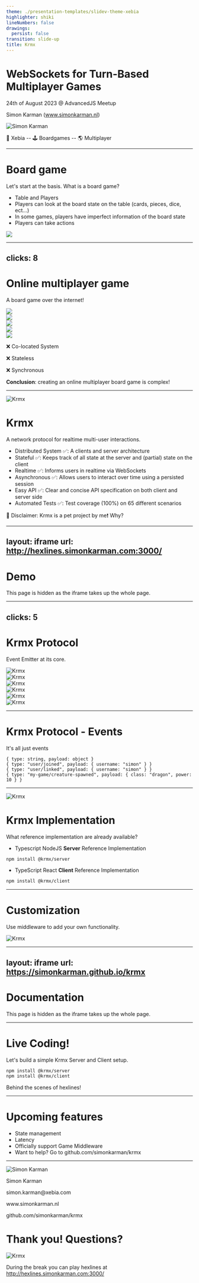 ```yaml
---
theme: ./presentation-templates/slidev-theme-xebia
highlighter: shiki
lineNumbers: false
drawings:
  persist: false
transition: slide-up
title: Krmx
---
```


# WebSockets for Turn-Based Multiplayer Games
24th of August 2023 @ AdvancedJS Meetup

Simon Karman (www.simonkarman.nl)

<div class="w-24">
  <img alt="Simon Karman" src="assets/simonkarman.png" />
</div>

💼 Xebia -- 🕹 Boardgames -- 🌎 Multiplayer

<style>
.slidev-layout.cover h1 {
    margin-top: 4rem;
    max-width: 20rem;
    font-size: 1.5rem;
}
</style>

<!--
Verify: Clock in sight or timer on table!

Live coding of a simple turn-based game using a TypeScript NodeJS backend and a Typescript React frontend using the krmx library. Krmx is a custom WebSocket protocol specifically build for user-based applications such as turn based games with NodeJS backends and React frontends.

I work at Xebia as a Cloud Consultant. In my free time I'm a hobbyist game developer. I love boardgames and especially making them. Since I was a kid. During covid trying to combine cloud/internet with games. Resulted in some multiplayer games for a group of friends (b11 party) which was 'Mario Party'-ish.
-->

---

# Board game
Let's start at the basis. What is a board game?

- Table and Players
- Players can look at the board state on the table (cards, pieces, dice, ect...)
- In some games, players have imperfect information of the board state
- Players can take actions

<img class="max-w-full mt-10" src="assets/boardgame.png" />

---
clicks: 8
---

# Online multiplayer game
A board game over the internet!

<div v-if="$slidev.nav.clicks === 0"><img class="max-w-full mt-10" src="assets/boardgame-multiplayer-0.png" /></div>
<div v-if="$slidev.nav.clicks === 1"><img class="max-w-full mt-10" src="assets/boardgame-multiplayer-1.png" /></div>
<div v-if="$slidev.nav.clicks === 2"><img class="max-w-full mt-10" src="assets/boardgame-multiplayer-2.png" /></div>
<div v-if="$slidev.nav.clicks === 3"><img class="max-w-full mt-10" src="assets/boardgame-multiplayer-3.png" /></div>
<div v-if="$slidev.nav.clicks >= 4"><img class="max-w-full mt-10" src="assets/boardgame-multiplayer-4.png" /></div>

<div class="flex gap-8 w-full justify-center">
  <p v-if="$slidev.nav.clicks >= 5" class="">❌ Co-located System</p>            
  <p v-if="$slidev.nav.clicks >= 6" class="">❌ Stateless</p> 
  <p v-if="$slidev.nav.clicks >= 7" class="">❌ Synchronous</p>
</div>
<div v-if="$slidev.nav.clicks >= 8" class="-mt-4 text-xl text-center w-full">
  <b>Conclusion</b>: creating an online multiplayer board game is complex!
</div>

---

<img class="float-right max-w-2/5 ml-5 -m-t-4" alt="Krmx" src="assets/krmx.png" />

# Krmx
A network protocol for realtime multi-user interactions.

<v-clicks class="text-md">

- Distributed System ✅: A clients and server architecture
- Stateful ✅: Keeps track of all state at the server and (partial) state on the client
- Realtime ✅: Informs users in realtime via WebSockets
- Asynchronous ✅: Allows users to interact over time using a persisted session
- Easy API ✅: Clear and concise API specification on both client and server side
- Automated Tests ✅: Test coverage (100%) on 65 different scenarios

</v-clicks>
<v-clicks class="text-md">

<div class="mt-4 text-lg w-full text-center">

🚨 Disclaimer: Krmx is a pet project by me❗ Why?
 
</div>

</v-clicks>

<!--
Disclaimer points: Fun! & C# before & Tests!
-->

---
layout: iframe
url: http://hexlines.simonkarman.com:3000/
---

# Demo
This page is hidden as the iframe takes up the whole page.

---
clicks: 5
---

# Krmx Protocol
Event Emitter at its core.

<div v-if="$slidev.nav.clicks === 0"><img class="max-w-2/3" alt="Krmx" src="assets/krmx-eventemitter-01.png" /></div>
<div v-if="$slidev.nav.clicks === 1"><img class="max-w-2/3" alt="Krmx" src="assets/krmx-eventemitter-02.png" /></div>
<div v-if="$slidev.nav.clicks === 2"><img class="max-w-2/3" alt="Krmx" src="assets/krmx-eventemitter-03.png" /></div>
<div v-if="$slidev.nav.clicks === 3"><img class="max-w-2/3" alt="Krmx" src="assets/krmx-eventemitter-04.png" /></div>
<div v-if="$slidev.nav.clicks === 4"><img class="max-w-2/3" alt="Krmx" src="assets/krmx-eventemitter-05.png" /></div>
<div v-if="$slidev.nav.clicks === 5"><img class="max-w-2/3" alt="Krmx" src="assets/krmx-eventemitter-06.png" /></div>


<!--
- Protocol
- Event Emitter
- Client and Server Side
- Store state at server
- Keeps track of user sessions
- WebSockets for realtime updates
-->

---

# Krmx Protocol - Events
It's all just events

```json5 {1|2|3|4|all}
{ type: string, payload: object }
{ type: "user/joined", payload: { username: "simon" } }
{ type: "user/linked", payload: { username: "simon" } }
{ type: "my-game/creature-spawned", payload: { class: "dragon", power: 10 } }
```

---

<img class="float-right max-w-2/5 ml-5 -m-t-4" alt="Krmx" src="assets/krmx.png" />

# Krmx Implementation
What reference implementation are already available?

- Typescript NodeJS **Server** Reference Implementation

```bash
npm install @krmx/server
```

- TypeScript React **Client** Reference Implementation
 
```bash
npm install @krmx/client
```

---

# Customization
Use middleware to add your own functionality.

<img class="max-w-2/5" alt="Krmx" src="assets/krmx-middleware.png" />

---
layout: iframe
url: https://simonkarman.github.io/krmx
---

# Documentation
This page is hidden as the iframe takes up the whole page.

---

# Live Coding!
Let's build a simple Krmx Server and Client setup.

```bash
npm install @krmx/server
npm install @krmx/client
```

Behind the scenes of hexlines!

---

# Upcoming features
- State management
- Latency
- Officially support Game Middleware
- Want to help? Go to github.com/simonkarman/krmx

---

<div class="flex flex-col items-center float-right w-64">
  <img class="w-48" alt="Simon Karman" src="assets/simonkarman.png" />
  <p class="text-center font-bold">Simon Karman</p>
  <p class="text-center">simon.karman@xebia.com</p>
  <p class="text-center">www.simonkarman.nl</p>
  <p class="text-center">github.com/simonkarman/krmx</p>
</div>

# Thank you! Questions?

<img class="max-w-2/3" alt="Krmx" src="assets/krmx-eventemitter-05.png" />

<p class="max-w-2/3 text-sm">
  During the break you can play hexlines at
  <a target="_blank" href="http://hexlines.simonkarman.com:3000/">http://hexlines.simonkarman.com:3000/</a>
</p>
